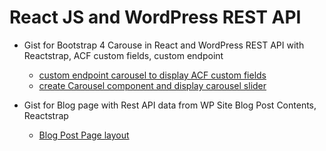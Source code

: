 # React JS and WordPress REST API

- Gist for Bootstrap 4 Carouse in React and WordPress REST API with Reactstrap, ACF custom fields, custom endpoint
  - [custom endpoint carousel to display ACF custom fields](https://gist.github.com/jun20/694d8b90d2ba4acd7983a9b2c91b5a2a)
  - [create Carousel component and display carousel slider](https://gist.github.com/jun20/110e3d1e7aa67c5c330bc0effc9cb1dc)

- Gist for Blog page with Rest API data from WP Site Blog Post Contents, Reactstrap
  - [Blog Post Page layout](https://gist.github.com/jun20/9ba93dda94365a1f22232ea5e5173efd)
